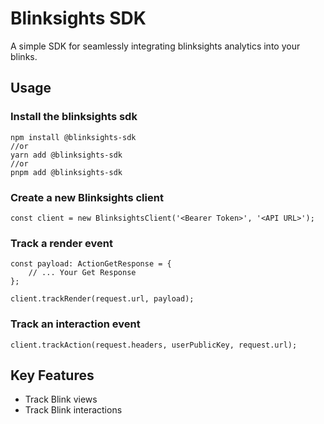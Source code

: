 # Blinksights SDK

A simple SDK for seamlessly integrating blinksights analytics into your blinks.

## Usage

### Install the blinksights sdk
```
npm install @blinksights-sdk
//or
yarn add @blinksights-sdk
//or
pnpm add @blinksights-sdk
```
### Create a new Blinksights client
```
const client = new BlinksightsClient('<Bearer Token>', '<API URL>');
```

### Track a render event
```
const payload: ActionGetResponse = {
    // ... Your Get Response
};

client.trackRender(request.url, payload);
```

### Track an interaction event
```
client.trackAction(request.headers, userPublicKey, request.url);
```

## Key Features
- Track Blink views
- Track Blink interactions
